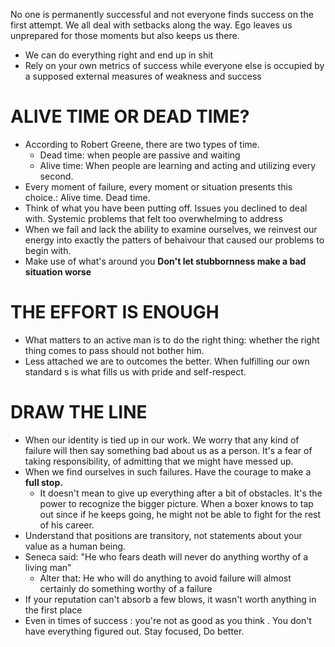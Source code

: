 No one is permanently successful  and not everyone finds success on the first attempt. We all deal with setbacks along the way. Ego leaves us unprepared for those moments but also keeps us there.
- We can do everything right and end up in shit
- Rely on your own metrics of success while everyone else is occupied by a supposed external measures of weakness and success
# ALIVE TIME OR DEAD TIME?
- According to Robert Greene, there are two types of time. 
	- Dead time:  when people are passive and waiting 
	- Alive time: When people are learning and acting and utilizing every second.
- Every moment of failure, every moment or situation presents this choice.: Alive time. Dead time. 
- Think of what you have been putting off. Issues you declined to deal with. Systemic problems that felt too overwhelming to address
- When we fail and lack the ability to examine ourselves, we reinvest our energy into exactly the patters of behaivour that caused our problems to begin with. 
- Make use of what's around you **Don't let stubbornness make a bad situation worse**
# THE EFFORT IS ENOUGH
- What matters to an active man is to do the right thing: whether the right thing comes to pass should not bother him. 
- Less attached we are to outcomes the better. When fulfilling our own standard s is what fills us with pride and self-respect. 
# DRAW THE LINE 
- When our identity is tied up in our work. We worry that any kind of failure will then say something bad about us as a person. It's a fear of taking responsibility, of admitting that we might have messed up. 
- When we find ourselves in such failures. Have the courage to make a **full stop.** 
	- It doesn't mean to give up everything after a bit of obstacles. It's the power to recognize the bigger picture. When a boxer knows to tap out since if he keeps going, he might not be able to fight for the rest of his career. 
- Understand that positions are transitory, not statements about your value as a human being. 
- Seneca said: "He who fears death will never do anything worthy of a living man"
	- Alter that: He who will do anything to avoid failure will almost certainly do something worthy of a failure
- If your reputation can't absorb a few blows, it wasn't worth anything in the first place
- Even in times of success : you're not as good as you think . You don't have everything figured out. Stay focused, Do better. 